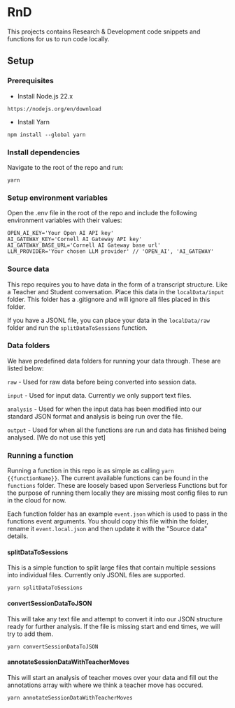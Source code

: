 # RnD

This projects contains Research & Development code snippets and functions for us to run code locally.

## Setup

### Prerequisites

- Install Node.js 22.x
```
https://nodejs.org/en/download
```

- Install Yarn
```
npm install --global yarn
```

### Install dependencies

Navigate to the root of the repo and run:

```
yarn
```

### Setup environment variables

Open the .env file in the root of the repo and include the following environment variables with their values:

```
OPEN_AI_KEY='Your Open AI API key'
AI_GATEWAY_KEY='Cornell AI Gateway API key'
AI_GATEWAY_BASE_URL='Cornell AI Gateway base url'
LLM_PROVIDER='Your chosen LLM provider' // 'OPEN_AI', 'AI_GATEWAY'
```

### Source data

This repo requires you to have data in the form of a transcript structure. Like a Teacher and Student conversation. Place this data in the `localData/input` folder. This folder has a .gitignore and will ignore all files placed in this folder.

If you have a JSONL file, you can place your data in the `localData/raw` folder and run the `splitDataToSessions` function.

### Data folders

We have predefined data folders for running your data through. These are listed below:

`raw` - Used for raw data before being converted into session data.

`input` - Used for input data. Currently we only support text files.

`analysis` - Used for when the input data has been modified into our standard JSON format and analysis is being run over the file.

`output` - Used for when all the functions are run and data has finished being analysed. [We do not use this yet]


### Running a function

Running a function in this repo is as simple as calling `yarn {{functionName}}`. The current available functions can be found in the `functions` folder. These are loosely based upon Serverless Functions but for the purpose of running them locally they are missing most config files to run in the cloud for now.

Each function folder has an example `event.json` which is used to pass in the functions event arguments. You should copy this file within the folder, rename it `event.local.json` and then update it with the "Source data" details.

#### splitDataToSessions

This is a simple function to split large files that contain multiple sessions into individual files. Currently only JSONL files are supported.

```
yarn splitDataToSessions
```

#### convertSessionDataToJSON

This will take any text file and attempt to convert it into our JSON structure ready for further analysis. If the file is missing start and end times, we will try to add them.

```
yarn convertSessionDataToJSON
```

#### annotateSessionDataWithTeacherMoves

This will start an analysis of teacher moves over your data and fill out the annotations array with where we think a teacher move has occured.

```
yarn annotateSessionDataWithTeacherMoves
```

<!-- This project contains source code and supporting files for a serverless application that you can deploy with the SAM CLI.

## Setup

### Prerequisites

- Install Node.js 22.x

- Install Python 3.12

### Setup AWS SAM CLI

```
brew tap aws/tap
``` 

```
brew install aws-sam-cli
```

Then test SAM CLI is installed

```
sam --version
```

## Build

To build all functions make sure Docker Desktop is open and run:
```
sam build --use-container
```

## Run

To run the individual functions use the following template:
```
sam local invoke {{FunctionName}} --event functions/{{functionDirectory}}/event.json
``` -->